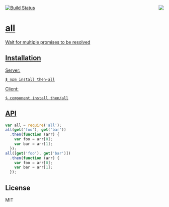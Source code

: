 [![Build Status](https://travis-ci.org/then/all.png)](https://travis-ci.org/then/all)
<a href="http://promises-aplus.github.com/promises-spec"><img src="http://promises-aplus.github.com/promises-spec/assets/logo-small.png" align="right" />
# all

  Wait for multiple promises to be resolved

## Installation

  Server:

    $ npm install then-all

  Client:

    $ component install then/all

## API

```javascript
var all = require('all');
all(get('foo'), get('bar'))
  .then(function (arr) {
    var foo = arr[0];
    var bar = arr[1];
  });
all([get('foo'), get('bar')])
  .then(function (arr) {
    var foo = arr[0];
    var bar = arr[1];
  });
```

## License

  MIT
